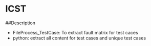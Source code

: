 # ICST
##Description
+ FileProcess_TestCase: To extract fault matrix for test caces
+ python: extract all content for test cases and unique test cases

